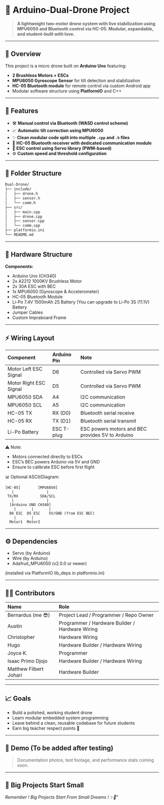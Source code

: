 # 🚁 Arduino-Dual-Drone Project

> **A lightweight two-motor drone system with live stabilization using MPU6050 and Bluetooth control via HC-05. Modular, expandable, and student-built with love.**

---

## 📖 Overview

This project is a micro drone built on **Arduino Uno** featuring:
- **2 Brushless Motors + ESCs**
- **MPU6050 Gyroscope Sensor** for tilt detection and stabilization
- **HC-05 Bluetooth module** for remote control via custom Android app
- Modular software structure using **PlatformIO** and C++

---

## 🎯 Features

- 🛠️ **Manual control via Bluetooth (WASD control scheme)**
- 📈 **Automatic tilt correction using MPU6050**
- ✨ **Clean modular code split into multiple `.cpp` and `.h` files**
- 📡 **HC-05 Bluetooth receiver with dedicated communication module**
- 🔄 **ESC control using Servo library (PWM-based)**
- ⚙️ **Custom speed and threshold configuration**

---

## 🧩 Folder Structure

```bash
Dual-Drone/
├── include/          
│   ├── drone.h
│   ├── sensor.h
│   └── comm.h
├── src/
│   ├── main.cpp
│   ├── drone.cpp
│   ├── sensor.cpp
│   └── comm.cpp
├── platformio.ini
└── README.md
```

---

## 🔧 Hardware Structure

**Components:**
- Arduino Uno (CH340)
- 2x A2212 1000KV Brushless Motor
- 2x 30A ESC with BEC
- 1x MPU6050 (Gyroscope & Accelerometer)
- HC-05 Bluetooth Module
- Li-Po 7.4V 1500mAh 2S Battery (You can upgrade to Li-Po 3S (11.1V) Battery
- Jumper Cables
- Custom Impraboard Frame
  
---

## ⚡ Wiring Layout

| Component              | Arduino Pin | Note                                             |
| :--------------------- | :---------- | :----------------------------------------------- |
| Motor Left ESC Signal  | D6          | Controlled via Servo PWM                         |
| Motor Right ESC Signal | D5          | Controlled via Servo PWM                         |
| MPU6050 SDA            | A4          | I2C communication                                |
| MPU6050 SCL            | A5          | I2C communication                                |
| HC-05 TX               | RX (D0)     | Bluetooth serial receive                         |
| HC-05 RX               | TX (D1)     | Bluetooth serial transmit                        |
| Li-Po Battery          | ESC T-plug  | ESC powers motors and BEC provides 5V to Arduino |

⚠️ Note:
- Motors connected directly to ESCs
- ESC’s BEC powers Arduino via 5V and GND
- Ensure to calibrate ESC before first flight

📊 Optional ASCII/Diagram:
```
[HC-05]        [MPU6050]
   |               |
 TX/RX          SDA/SCL
   |               |
  [Arduino UNO CH340]
    |       |       |
  D6 ESC  D5 ESC    5V/GND (from ESC BEC)
    |       |
  Motor1  Motor2
```

---
## ⚙️ Dependencies

- Servo (by Arduino)
- Wire (by Arduino)
- Adafruit_MPU6050 (v2.0.0 or newer)

(installed via PlatformIO lib_deps in platformio.ini)

---

## 👨‍💻 Contributors
| Name                   | Role                                   |
| :--------------------- | :------------------------------------- |
| Bernardus (me 😎)      | Project Lead / Programmer / Repo Owner |
| Austin | Programmer / Hardware Builder / Hardware Wiring                       |
| Christopher  | Hardware Wiring |
| Hugo | Hardware Builder / Hardware Wiring |
| Joyce K. | Programmer |
| Isaac Primo Djojo | Hardware Builder / Hardware Wiring |
| Matthew Filbert Johari | Hardware Builder |

---

## 📈 Goals
- Build a polished, working student drone
- Learn modular embedded system programming
- Leave behind a clean, reusable codebase for future students
- Earn big teacher respect points 😤

---

## 📸 Demo (To be added after testing)

> Documentation photos, test footage, and performance stats coming soon.

---

## 🚀 Big Projects Start Small

*Remember ! Big Projects Start From Small Dreams ! ✨🌠"*


